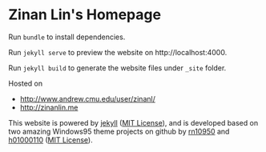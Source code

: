 # Zinan Lin's Homepage

Run `bundle` to install dependencies.

Run `jekyll serve` to preview the website on http://localhost:4000.

Run `jekyll build` to generate the website files under `_site` folder.

Hosted on
* http://www.andrew.cmu.edu/user/zinanl/
* http://zinanlin.me

This website is powered by <a href="https://jekyllrb.com/" target="_blank">jekyll</a> (<a href="https://github.com/jekyll/jekyll/blob/master/LICENSE" target="_blank">MIT License</a>), and is developed based on two amazing Windows95 theme projects on github by <a href="https://github.com/rn10950/Windows95-HTML" target="_blank">rn10950</a> and <a href="https://github.com/h01000110/windows-95" target="_blank">h01000110</a> (<a href="https://github.com/h01000110/windows-95/blob/master/LICENSE" target="_blank">MIT License</a>).
